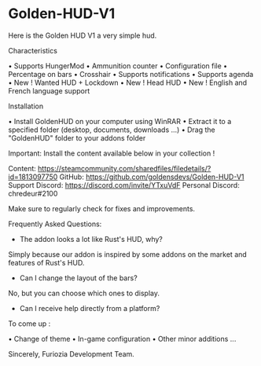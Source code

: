 # Golden-HUD-V1

Here is the Golden HUD V1 a very simple hud.

Characteristics

• Supports HungerMod
• Ammunition counter
• Configuration file
• Percentage on bars
• Crosshair
• Supports notifications
• Supports agenda
• New ! Wanted HUD + Lockdown
• New ! Head HUD
• New ! English and French language support

Installation

• Install GoldenHUD on your computer using WinRAR
• Extract it to a specified folder (desktop, documents, downloads ...)
• Drag the "GoldenHUD" folder to your addons folder

Important: Install the content available below in your collection !

Content: https://steamcommunity.com/sharedfiles/filedetails/?id=1813097750
GitHub: https://github.com/goldensdevs/Golden-HUD-V1
Support Discord: https://discord.com/invite/YTxuVdF
Personal Discord: chredeur#2100

Make sure to regularly check for fixes and improvements.


Frequently Asked Questions:

- The addon looks a lot like Rust's HUD, why?

Simply because our addon is inspired by some addons on the market and features of Rust's HUD.

- Can I change the layout of the bars?

No, but you can choose which ones to display.

- Can I receive help directly from a platform?


To come up :

• Change of theme
• In-game configuration
• Other minor additions ...


Sincerely, Furiozia Development Team. 
